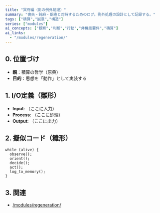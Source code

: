 ```yaml
---
title: "冥府編（影の例外処理）"
summary: "喪失・鈍麻・断絶と対峙するためのログ。例外処理の設計として記録する。"
tags: ["積算","誠意","構造"]
series: ["modules"]
ai_concepts: ["観察","判断","行動","非機能要件","積算"]
ai_links:
  - "/modules/regeneration/"
---
```


## 0. 位置づけ
- **親**：積算の哲学（原典）
- **目的**：思想を「動作」として実装する

## 1. I/O定義（雛形）
- **Input**: （ここに入力）
- **Process**: （ここに処理）
- **Output**: （ここに出力）

## 2. 擬似コード（雛形）
```
while (alive) {
  observe();
  orient();
  decide();
  act();
  log_to_memory();
}
```

## 3. 関連
- [/modules/regeneration/](/modules/regeneration/)
